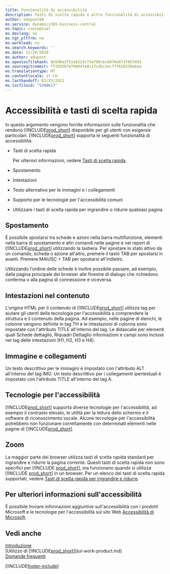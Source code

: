 ```yaml
---
title: Funzionalità di accessibilità
description: Tasti di scelta rapida e altre funzionalità di accessibilità.
author: edupont04
ms.service: dynamics365-business-central
ms.topic: conceptual
ms.devlang: na
ms.tgt_pltfrm: na
ms.workload: na
ms.search.keywords: ''
ms.date: 11/26/2020
ms.author: edupont
ms.openlocfilehash: 8e5d0a2f51eb223c7fef98cbc6076eb73f45fdd3
ms.sourcegitcommit: ff2b55b7e790447e0c1fcd5c2ec7f7610338ebaa
ms.translationtype: HT
ms.contentlocale: it-CH
ms.lasthandoff: 02/15/2021
ms.locfileid: "5390617"
---
```

# <a name="accessibility-and-keyboard-shortcuts"></a>Accessibilità e tasti di scelta rapida

In questo argomento vengono fornite informazioni sulle funzionalità che rendono [!INCLUDE[prod_short](includes/prod_short.md)] disponibile per gli utenti con esigenze particolari. [!INCLUDE[prod_short](includes/prod_short.md)] supporta le seguenti funzionalità di accessibilità:  

- Tasti di scelta rapida

    Per ulteriori informazioni, vedere [Tasti di scelta rapida](keyboard-shortcuts.md).

- Spostamento  

- Intestazioni  

- Testo alternativo per le immagini e i collegamenti  

- Supporto per le tecnologie per l'accessibilità comuni  

- Utilizzare i tasti di scelta rapida per ingrandire o ridurre qualsiasi pagina

<!-- moved to separate article
##  <a name="Keyboard"></a> Keyboard Shortcuts in the browser
 [!INCLUDE[prod_short](includes/prod_short.md)] supports the keyboard shortcuts that are supported by most web browsers. The keyboard shortcuts described here refer to the U.S. keyboard layout. The layout of the keys on other keyboards may not correspond exactly to the keys on a U.S. keyboard.  

|To do this|Press|  
|----------------|-----------|  
|To move focus to the next or previous control or element on a page, such as buttons, fields, or items in a list.|Tab, Shift+Tab|  
|To enable or access the element or control that is in focus.|Enter|  
|To scroll items up and down in a list.|Up Arrow, Down Arrow|  
|To scroll columns of an item left and right in a list.|Left Arrow, Right Arrow|  
|To open a drop-down list or look up a value for a field.|Alt+Down Arrow|  
|To move focus to the next element outside the list.|Ctrl + Enter|  
|To see the transactions that resulted in a calculated value in a field.|Alt+Right Arrow|  

-->

## <a name="navigation"></a><a name="Navigation"></a> Spostamento  
 È possibile spostarsi tra schede e azioni nella barra multifunzione, elementi nella barra di spostamento e altri comandi nelle pagine e nei report di [!INCLUDE[prod_short](includes/prod_short.md)] utilizzando la tastiera. Per spostare lo stato attivo da un comando, scheda o azione all'altro, premere il tasto TAB per spostarsi in avanti. Premere MAIUSC + TAB per spostarsi all'indietro.  

 Utilizzando l'ordine delle schede è inoltre possibile passare, ad esempio, dalla pagina principale del browser alle finestre di dialogo che richiedono conferma o alla pagina di connessione e viceversa.  

## <a name="headings-in-content"></a><a name="Headings"></a> Intestazioni nel contenuto
 
 L'origine HTML per il contenuto di [!INCLUDE[prod_short](includes/prod_short.md)] utilizza tag per aiutare gli utenti della tecnologia per l'accessibilità a comprendere la struttura e il contenuto della pagina. Ad esempio, nelle pagine di elenchi, le colonne vengono definite in tag TH e le intestazioni di colonna sono impostate con l'attributo TITLE all'interno del tag. Le didascalie per elementi quali Schede dettaglio, Riquadri Dettaglio informazioni e campi sono incluse nei tag delle intestazioni (H1, H2, H3 e H4).  

## <a name="image-and-links"></a><a name="Images"></a> Immagine e collegamenti

 Un testo descrittivo per le immagini è impostato con l'attributo ALT all'interno del tag IMG. Un testo descrittivo per i collegamenti ipertestuali è impostato con l'attributo TITLE all'interno del tag A.  

## <a name="assistive-technologies"></a><a name="AssistiveTech"></a> Tecnologie per l'accessibilità

[!INCLUDE[prod_short](includes/prod_short.md)] supporta diverse tecnologie per l'accessibilità, ad esempio il contrasto elevato, le utilità per la lettura dello schermo e il software di riconoscimento vocale. Alcune tecnologie per l'accessibilità potrebbero non funzionare correttamente con determinati elementi nelle pagine di [!INCLUDE[prod_short](includes/prod_short.md)].  

## <a name="zoom"></a><a name="zoom"></a> Zoom

La maggior parte dei browser utilizza tasti di scelta rapida standard per ingrandire e ridurre la pagina corrente. Questi tasti di scelta rapida non sono specifici per [!INCLUDE [prod_short](includes/prod_short.md)], ma funzionano quando si utilizza [!INCLUDE [prod_short](includes/prod_short.md)] in un browser. Per un elenco dei tasti di scelta rapida supportati, vedere [Tasti di scelta rapida per ingrandire e ridurre](keyboard-shortcuts.md#zoomshortcuts).  

## <a name="for-more-accessibility-information"></a>Per ulteriori informazioni sull'accessibilità

È possibile trovare informazioni aggiuntive sull'accessibilità con i prodotti Microsoft e le tecnologie per l'accessibilità sul sito Web [Accessibilità di Microsoft](https://go.microsoft.com/fwlink/?LinkId=262160).

## <a name="see-also"></a>Vedi anche

[Introduzione](product-get-started.md)  
[Utilizzo di [!INCLUDE[prod_short](includes/prod_short.md)]](ui-work-product.md)  
[Domande frequenti](across-faq.md)  


[!INCLUDE[footer-include](includes/footer-banner.md)]